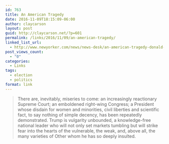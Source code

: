 ```yaml
---
id: 763
title: An American Tragedy
date: 2016-11-09T18:15:09-06:00
author: claycarson
layout: post
guid: http://claycarson.net/?p=601
permalink: /links/2016/11/09/an-american-tragedy/
linked_list_url:
  - http://www.newyorker.com/news/news-desk/an-american-tragedy-donald-trump
post_views_count:
  - "0"
categories:
  - Links
tags:
  - election
  - politics
format: link
---
```

<blockquote>
  There are, inevitably, miseries to come: an increasingly reactionary Supreme Court; an emboldened right-wing Congress; a President whose disdain for women and minorities, civil liberties and scientific fact, to say nothing of simple decency, has been repeatedly demonstrated. Trump is vulgarity unbounded, a knowledge-free national leader who will not only set markets tumbling but will strike fear into the hearts of the vulnerable, the weak, and, above all, the many varieties of Other whom he has so deeply insulted.
</blockquote>